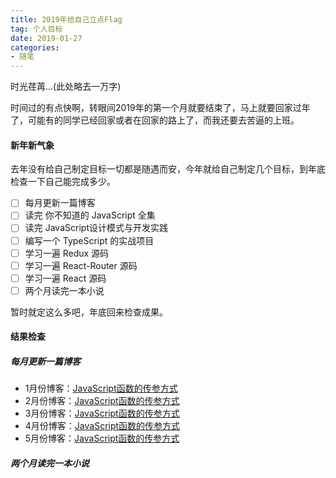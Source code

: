 ```yaml
---
title: 2019年给自己立点Flag
tag: 个人目标
date: 2019-01-27
categories:
- 随笔
---
```

时光荏苒...(此处略去一万字)
<!-- more -->
时间过的有点快啊，转眼间2019年的第一个月就要结束了，马上就要回家过年了，可能有的同学已经回家或者在回家的路上了，而我还要去苦逼的上班。

#### 新年新气象
去年没有给自己制定目标一切都是随遇而安，今年就给自己制定几个目标，到年底检查一下自己能完成多少。

- [ ] 每月更新一篇博客
- [ ] 读完 你不知道的 JavaScript 全集
- [ ] 读完 JavaScript设计模式与开发实践
- [ ] 编写一个 TypeScript  的实战项目
- [ ] 学习一遍 Redux 源码
- [ ] 学习一遍 React-Router 源码
- [ ] 学习一遍 React 源码
- [ ] 两个月读完一本小说

暂时就定这么多吧，年底回来检查成果。

#### 结果检查
##### 每月更新一篇博客
- 1月份博客：[JavaScript函数的传参方式](https://github.com/volcanoliuc/blog/issues/2)
- 2月份博客：[JavaScript函数的传参方式](https://github.com/volcanoliuc/blog/issues/2)
- 3月份博客：[JavaScript函数的传参方式](https://github.com/volcanoliuc/blog/issues/2)
- 4月份博客：[JavaScript函数的传参方式](https://github.com/volcanoliuc/blog/issues/2)
- 5月份博客：[JavaScript函数的传参方式](https://github.com/volcanoliuc/blog/issues/2)

##### 两个月读完一本小说